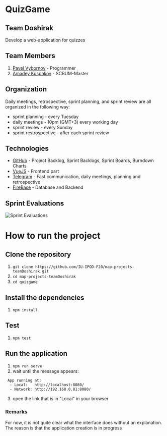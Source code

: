 # QuizGame
## Team Doshirak
Develop a web-application for quizzes

## Team Members
1. [Pavel Vybornov](https://github.com/pavvyb) - Programmer
2. [Amadey Kuspakov](https://github.com/) - SCRUM-Master

## Organization
Daily meetings, retrospective, sprint planning, and sprint review are all organized in the following way:
- sprint planning - every Tuesday
- daily meetings - 10pm (GMT+3) every working day
- sprint review - every Sunday
- sprint restrospective - after each sprint review

## Technologies
* [GitHub](https://github.com/IU-IPOD-F20/map-projects-teamDoshirak) - Project Backlog, Sprint Backlogs, Sprint Boards, Burndown Charts
* [VueJS](https://vuejs.org) - Frontend part
* [Telegram](https://web.telegram.org/#/login) - Fast communication, daily meetings, planning and retrospective
* [FireBase](firebase.google.com) - Database and Backend

## Sprint Evaluations

![Sprint Evaluations](https://docs.google.com/spreadsheets/d/e/2PACX-1vTXIhfQzTkLutk3Wp2zWwAcCXQe7GZCZGWMZHp4nMPAgInjsxWohwH5hxwd4N9iyATx-H-QBAiTGWlj/pubchart?oid=821744637&amp;format=image)

# How to run the project

## Clone the repository

1. `git clone https://github.com/IU-IPOD-F20/map-projects-teamDoshirak.git`
2. `cd map-projects-teamDoshirak`
3. `cd quizgame`

## Install the dependencies

1. `npm install`

## Test
1. `npm test`

## Run the application
1. `npm run serve`
2. wait until the message appears:
```
 App running at:
  - Local:   http://localhost:8080/
  - Network: http://192.168.0.81:8080/
```
3. open the link that is in "Local" in your browser

### Remarks
For now, it is not quite clear what the interface does without an explanation. The reason is that the application creation is in progress

